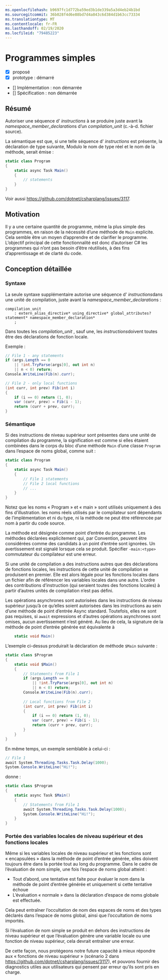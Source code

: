 ```yaml
---
ms.openlocfilehash: b9697fc1d772ba59ed3b1de339a5a3d4eb24b1bd
ms.sourcegitcommit: 36b028f4d6e88bd7d4a843c6d384d1b63cc73334
ms.translationtype: MT
ms.contentlocale: fr-FR
ms.lasthandoff: 02/19/2020
ms.locfileid: "79485223"
---
```

# <a name="simple-programs"></a>Programmes simples

* [x] proposé
* [x] prototype : démarré
* [] Implémentation : non démarrée
* [] Spécification : non démarrée

## <a name="summary"></a>Résumé
[summary]: #summary

Autoriser une séquence d' *instructions* à se produire juste avant la *namespace_member_declaration*s d’un *compilation_unit* (c.-à-d. fichier source).

La sémantique est que, si une telle séquence d' *instructions* est présente, la déclaration de type suivante, Modulo le nom de type réel et le nom de la méthode, serait émise :

``` c#
static class Program
{
    static async Task Main()
    {
        // statements
    }
}
```

Voir aussi https://github.com/dotnet/csharplang/issues/3117.

## <a name="motivation"></a>Motivation
[motivation]: #motivation

Il y a une certaine quantité de programme, même la plus simple des programmes, en raison de la nécessité d’une méthode de `Main` explicite. Cela semble être un moyen d’apprendre et de clarifier le programme. L’objectif principal de cette fonctionnalité est donc d’autoriser C# les programmes qui n’ont pas besoin d’être réutilisés, à des fins d’apprentissage et de clarté du code.

## <a name="detailed-design"></a>Conception détaillée
[design]: #detailed-design

### <a name="syntax"></a>Syntaxe

La seule syntaxe supplémentaire autorise une séquence d' *instructions*dans une unité de compilation, juste avant la *namespace_member_declaration*s :

``` antlr
compilation_unit
    : extern_alias_directive* using_directive* global_attributes? statement* namespace_member_declaration*
    ;
```

Dans toutes les *compilation_unit* , sauf une, les *instructions*doivent toutes être des déclarations de fonction locale. 

Exemple :

``` c#
// File 1 - any statements
if (args.Length == 0
    || !int.TryParse(args[0], out int n)
    || n < 0) return;
Console.WriteLine(Fib(n).curr);

// File 2 - only local functions
(int curr, int prev) Fib(int i)
{
    if (i == 0) return (1, 0);
    var (curr, prev) = Fib(i - 1);
    return (curr + prev, curr);
}
```

### <a name="semantics"></a>Sémantique

Si des instructions de niveau supérieur sont présentes dans une unité de compilation du programme, la signification est comme si elles étaient combinées dans le corps du bloc d’une méthode `Main` d’une classe `Program` dans l’espace de noms global, comme suit :

``` c#
static class Program
{
    static async Task Main()
    {
        // File 1 statements
        // File 2 local functions
        // ...
    }
}
```

Notez que les noms « Program » et « main » sont utilisés uniquement à des fins d’illustration. les noms réels utilisés par le compilateur sont dépendants de l’implémentation et ni du type, ni la méthode ne peut être référencée par nom à partir du code source.

La méthode est désignée comme point d’entrée du programme. Les méthodes déclarées explicitement qui, par Convention, peuvent être considérées comme des candidats à un point d’entrée sont ignorées. Un avertissement est signalé lorsque cela se produit. Spécifier `-main:<type>` commutateur du compilateur est une erreur.

Si une unité de compilation a des instructions autres que des déclarations de fonctions locales, les instructions de cette unité de compilation se produisent en premier. Elle est alors légale pour les fonctions locales dans un fichier afin de référencer les variables locales dans une autre. L’ordre des contributions d’instruction (qui seraient toutes des fonctions locales) à partir d’autres unités de compilation n’est pas défini.

Les opérations asynchrones sont autorisées dans les instructions de niveau supérieur jusqu’à ce qu’elles soient autorisées dans les instructions au sein d’une méthode de point d’entrée Async standard. Toutefois, elles ne sont pas requises, si `await` expressions et d’autres opérations asynchrones sont omises, aucun avertissement n’est généré. Au lieu de cela, la signature de la méthode de point d’entrée générée est équivalente à 
``` c#
    static void Main()
```

L’exemple ci-dessus produirait la déclaration de méthode `$Main` suivante :

``` c#
static class $Program
{
    static void $Main()
    {
        // Statements from File 1
        if (args.Length == 0
            || !int.TryParse(args[0], out int n)
            || n < 0) return;
        Console.WriteLine(Fib(n).curr);
        
        // Local functions from File 2
        (int curr, int prev) Fib(int i)
        {
            if (i == 0) return (1, 0);
            var (curr, prev) = Fib(i - 1);
            return (curr + prev, curr);
        }
    }
}
```

En même temps, un exemple semblable à celui-ci :
``` c#
// File 1
await System.Threading.Tasks.Task.Delay(1000);
System.Console.WriteLine("Hi!");
```

donne :
``` c#
static class $Program
{
    static async Task $Main()
    {
        // Statements from File 1
        await System.Threading.Tasks.Task.Delay(1000);
        System.Console.WriteLine("Hi!");
    }
}
```

### <a name="scope-of-top-level-local-variables-and-local-functions"></a>Portée des variables locales de niveau supérieur et des fonctions locales

Même si les variables locales de niveau supérieur et les fonctions sont « encapsulées » dans la méthode de point d’entrée générée, elles doivent toujours être dans la portée tout au long du programme.
Dans le cadre de l’évaluation de nom simple, une fois l’espace de noms global atteint :
- Tout d’abord, une tentative est faite pour évaluer le nom dans la méthode de point d’entrée générée et uniquement si cette tentative échoue 
- L’évaluation « normale » dans la déclaration d’espace de noms globale est effectuée. 

Cela peut entraîner l’occultation de nom des espaces de noms et des types déclarés dans l’espace de noms global, ainsi que l’occultation de noms importés.

Si l’évaluation de nom simple se produit en dehors des instructions de niveau supérieur et que l’évaluation génère une variable locale ou une fonction de niveau supérieur, cela devrait entraîner une erreur.

De cette façon, nous protégeons notre future capacité à mieux répondre aux « fonctions de niveau supérieur » (scénario 2 dans https://github.com/dotnet/csharplang/issues/3117), et pouvons fournir des diagnostics utiles aux utilisateurs qui pensent par erreur qu’ils sont pris en charge.

